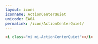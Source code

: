 ```yaml
---
layout: icons
iconname: ActionCenterQuiet
unicode: EA0A
permalink: /icon/ActionCenterQuiet/
---
```


``` html
<i class="mi mi-ActionCenterQuiet"></i>
```
